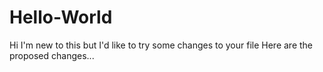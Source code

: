 # Hello-World
Hi I'm new to this but I'd like to try some changes to your file
Here are the proposed changes...
